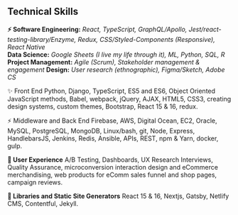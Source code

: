 ## Technical Skills

**⚡️ Software Engineering:** _React, TypeScript, GraphQL/Apollo, Jest/react-testing-library/Enzyme, Redux, CSS/Styled-Components (Responsive), React Native_    
**Data Science:** _Google Sheets (I live my life through it), ML, Python, SQL, R_  
**Project Management:** _Agile (Scrum), Stakeholder management & engagement_
**Design:** _User research (ethnographic), Figma/Sketch, Adobe CS_

✨ Front End
Python, Django,  TypeScript, ES5 and ES6, Object Oriented JavaScript methods, Babel, webpack, jQuery, AJAX, HTML5, CSS3, creating design systems, custom themes, Bootstrap, React 15 & 16, redux.

⚡️ Middleware and Back End
Firebase, AWS, Digital Ocean, EC2, Oracle, MySQL, PostgreSQL, MongoDB, Linux/bash, git, Node, Express, HandlebarsJS, Jenkins, Redis, Ansible, APIs, REST, npm & Yarn, docker, gulp.

**🦄 User Experience**
A/B Testing, Dashboards, UX Research Interviews, Quality Assurance, microconversion interaction design and eCommerce merchandising, web products for eComm sales funnel and shop pages, campaign reviews.

**🍔 Libraries and Static Site Generators**
React 15 & 16, Nextjs, Gatsby, Netlify CMS, Contentful, Jekyll.